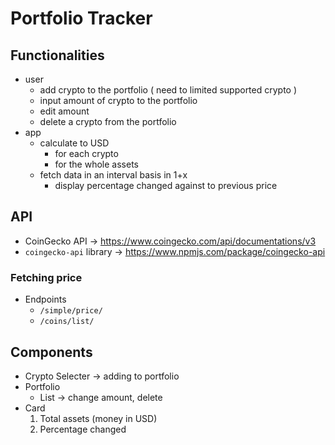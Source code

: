 # Portfolio Tracker

## Functionalities

- user 
	- add crypto to the portfolio ( need to limited supported crypto )
	- input amount of crypto to the portfolio
	- edit amount 
	- delete a crypto from the portfolio
- app 
	- calculate to USD	
		- for each crypto
		- for the whole assets
	- fetch data in an interval basis in 1+x
		- display percentage changed against to previous price

## API

- CoinGecko API -> https://www.coingecko.com/api/documentations/v3
- `coingecko-api` library -> https://www.npmjs.com/package/coingecko-api

### Fetching price 

- Endpoints
	- `/simple/price/`
	- `/coins/list/`

## Components

- Crypto Selecter -> adding to portfolio
- Portfolio
	- List -> change amount, delete
- Card 
	1. Total assets (money in USD)
	2. Percentage changed
